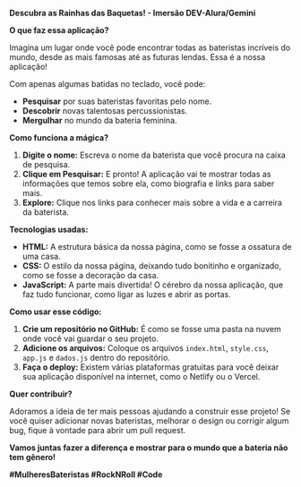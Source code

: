 
**Descubra as Rainhas das Baquetas! - Imersão DEV-Alura/Gemini**

**O que faz essa aplicação?**

Imagina um lugar onde você pode encontrar todas as bateristas incríveis do mundo, desde as mais famosas até as futuras lendas. Essa é a nossa aplicação! 

Com apenas algumas batidas no teclado, você pode:

* **Pesquisar** por suas bateristas favoritas pelo nome.
* **Descobrir** novas talentosas percussionistas.
* **Mergulhar** no mundo da bateria feminina.

**Como funciona a mágica?**

1. **Digite o nome:** Escreva o nome da baterista que você procura na caixa de pesquisa.
2. **Clique em Pesquisar:** E pronto! A aplicação vai te mostrar todas as informações que temos sobre ela, como biografia e links para saber mais.
3. **Explore:** Clique nos links para conhecer mais sobre a vida e a carreira da baterista.

**Tecnologias usadas:**

* **HTML:** A estrutura básica da nossa página, como se fosse a ossatura de uma casa.
* **CSS:** O estilo da nossa página, deixando tudo bonitinho e organizado, como se fosse a decoração da casa.
* **JavaScript:** A parte mais divertida! O cérebro da nossa aplicação, que faz tudo funcionar, como ligar as luzes e abrir as portas.

**Como usar esse código:**

1. **Crie um repositório no GitHub:** É como se fosse uma pasta na nuvem onde você vai guardar o seu projeto.
2. **Adicione os arquivos:** Coloque os arquivos `index.html`, `style.css`, `app.js` e `dados.js` dentro do repositório.
3. **Faça o deploy:** Existem várias plataformas gratuitas para você deixar sua aplicação disponível na internet, como o Netlify ou o Vercel.

**Quer contribuir?**

Adoramos a ideia de ter mais pessoas ajudando a construir esse projeto! Se você quiser adicionar novas bateristas, melhorar o design ou corrigir algum bug, fique à vontade para abrir um pull request.

**Vamos juntas fazer a diferença e mostrar para o mundo que a bateria não tem gênero!**

**#MulheresBateristas #RockNRoll #Code**


